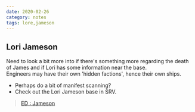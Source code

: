 ```yaml
---
date: 2020-02-26
category: notes
tags: lore,jameson
---
```


## Lori Jameson
Need to look a bit more into if there's something more regarding the death of James and if Lori has some information near the base.  
Engineers may have their own 'hidden factions', hence their own ships.  
* Perhaps do a bit of manifest scanning?
* Check out the Lori Jameson base in SRV.  

<blockquote class="imgur-embed-pub" lang="en" data-id="a/G1511aV">
<a href="//imgur.com/a/G1511aV">ED : Jameson</a>
</blockquote>
<script async src="//s.imgur.com/min/embed.js" charset="utf-8"></script>


